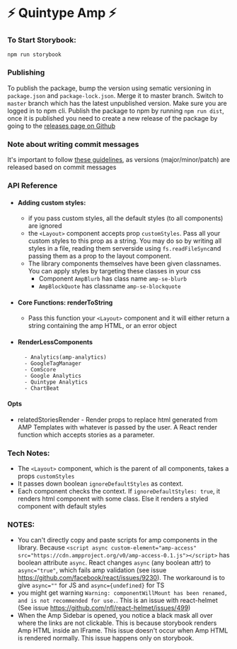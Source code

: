 # ⚡ Quintype Amp ⚡

### To Start Storybook:

`npm run storybook`

### Publishing

To publish the package, bump the version using sematic versioning in `package.json` and `package-lock.json`. Merge it to master branch. Switch to `master` branch which has the latest unpublished version. Make sure you are logged in to npm cli. Publish the package to npm by running `npm run dist`, once it is published you need to create a new release of the package by going to the [releases page on Github](https://github.com/quintype/quintype-amp/releases)

### Note about writing commit messages

It's important to follow [these guidelines](https://www.conventionalcommits.org/en/v1.0.0/), as versions (major/minor/patch) are released based on commit messages

### API Reference

- #### Adding custom styles:

  - if you pass custom styles, all the default styles (to all components) are ignored
  - the `<Layout>` component accepts prop `customStyles`. Pass all your custom styles to this prop as a string. You may do so by writing all styles in a file, reading them serverside using `fs.readFileSync`and passing them as a prop to the layout component.
  - The library components themselves have been given classnames. You can apply styles by targeting these classes in your css
    - Component `AmpBlurb` has class name `amp-se-blurb`
    - `AmpBlockQuote` has classname `amp-se-blockquote`

- #### Core Functions: renderToString

  - Pass this function your `<Layout>` component and it will either return a string containing the amp HTML, or an error object

- #### RenderLessComponents
      	- Analytics(amp-analytics)
      	- GoogleTagManager
      	- ComScore
      	- Google Analytics
      	- Quintype Analytics
        - ChartBeat

#### Opts

- relatedStoriesRender - Render props to replace html generated from AMP Templates with whatever is passed by the user. A React render function which accepts stories as a parameter.

### Tech Notes:

- The `<Layout>` component, which is the parent of all components, takes a props `customStyles`
- It passes down boolean `ignoreDefaultStyles` as context.
- Each component checks the context. If `ignoreDefaultStyles: true`, it renders html component with some class. Else it renders a styled component with default styles

### NOTES:

- You can't directly copy and paste scripts for amp components in the library. Because `<script async custom-element="amp-access" src="https://cdn.ampproject.org/v0/amp-access-0.1.js"></script>` has boolean attribute `async`. React changes `async` (any boolean attr) to `async="true"`, which fails amp validation (see issue https://github.com/facebook/react/issues/9230). The workaround is to give `async=""` for JS and `async={undefined}` for TS
- you might get warning `Warning: componentWillMount has been renamed, and is not recommended for use.`. This is an issue with react-helmet (See issue https://github.com/nfl/react-helmet/issues/499)
- When the Amp Sidebar is opened, you notice a black mask all over where the links are not clickable. This is because storybook renders Amp HTML inside an IFrame. This issue doesn't occur when Amp HTML is rendered normally. This issue happens only on storybook.
